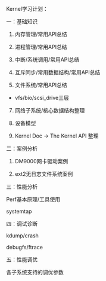 Kernel学习计划：

一：基础知识

1. 内存管理/常用API总结

2. 进程管理/常用API总结

3. 中断/系统调用/常用API总结

4. 互斥同步/常用数据结构/常用API总结

6. 文件系统/常用API总结

- vfs/bio/scsi_drive三层

7. 网络子系统/核心数据结构整理

8. 设备模型

9. Kernel Doc ->  The Kernel API 整理

二：案例分析

1. DM9000网卡驱动案例

2. ext2无日志文件系统案例

三：性能分析

Perf基本原理/工具使用

systemtap

四：调试诊断

kdump/crash

debugfs/ftrace

五：性能调优

各子系统支持的调优参数